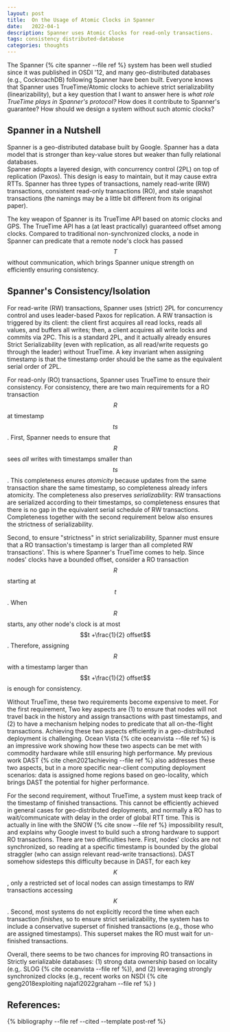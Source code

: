 ```yaml
---
layout: post
title:  On the Usage of Atomic Clocks in Spanner
date:   2022-04-1
description: Spanner uses Atomic Clocks for read-only transactions. 
tags: consistency distributed-database
categories: thoughts
---
```



The Spanner {% cite spanner --file ref %} system has been well studied since it was published 
in OSDI '12, and many geo-distributed databases (e.g., CockroachDB) following 
Spanner have been built. Everyone knows that Spanner uses
TrueTime/Atomic clocks to achieve 
strict serializability (linearizability), but a key question 
that I want to answer here is *what role TrueTime plays in
Spanner's protocol?* How does it contribute to Spanner's guarantee?
How should we design a system without such atomic clocks?


## Spanner in a Nutshell

Spanner is a geo-distributed database built by Google. 
Spanner has a data model that is stronger than key-value stores but weaker 
than fully relational databases.  
Spanner adopts a layered design, with concurrency control (2PL) on top of 
replication (Paxos). This design is easy to maintain, but it may 
cause extra RTTs. Spanner has three types of transactions, namely read-write (RW) transactions, 
consistent read-only 
transactions (RO), and stale snapshot transactions (the namings may be 
a little bit different from its original paper). 

The key weapon of Spanner is its TrueTime API based on atomic clocks and GPS. 
The TrueTime API has a (at least practically) guaranteed offset among 
clocks. Compared to traditional non-synchronized clocks, a node 
in Spanner can predicate that a remote node's clock has passed $$T$$ 
without communication, which brings Spanner unique strength on efficiently 
ensuring consistency. 

## Spanner's Consistency/Isolation

For read-write (RW) transactions, Spanner uses (strict) 2PL for concurrency control and 
uses leader-based Paxos for replication. A RW transaction is triggered by its client: the 
client first acquires all read locks, reads all values, and buffers all writes; 
then, a client acquires all write locks and commits via 2PC. This is a standard 2PL,
 and it actually 
already ensures Strict Serializability (even with replication, as all read/write requests
go through the leader) without TrueTime. A key invariant when assigning timestamp is 
that the timestamp order should be the same as the equivalent serial order of 2PL. 

For read-only (RO) transactions, Spanner uses TrueTime to ensure their consistency. 
For consistency, there are two main requirements for a RO transaction $$R$$ at timestamp $$ts$$. 
First, Spanner needs to ensure that $$R$$ sees *all* writes with timestamps smaller than
$$ts$$. This completeness enures *atomicity* because updates from the same transaction share the 
same timestamp, so completeness already infers atomicity. 
The completeness also preserves *serializability*: RW transactions are serialized 
according to their timestamps, so completeness ensures that there is no gap in the 
equivalent serial schedule of RW transactions. Completeness together with 
the second requirement below also ensures the strictness of serializability. 

Second, to ensure "strictness" in strict serializability, Spanner must 
ensure that a RO transaction's timestamp is larger than all completed 
RW transactions'. This is where Spanner's TrueTime comes to help. Since 
nodes' clocks have a bounded offset, consider a RO transaction $$R$$ starting at
$$t$$. When $$R$$ starts, any other node's clock is at most $$t +\frac{1}{2} offset$$. 
Therefore, assigning $$R$$ with a timestamp larger than $$t +\frac{1}{2} offset$$ is 
enough for consistency. 

Without TrueTime, these two requirements become expensive to meet. For the first requirement, 
Two key aspects are (1) to ensure that nodes will not travel back in the history and assign 
transactions with past timestamps, and (2) to have a mechanism helping nodes to predicate 
that all on-the-flight transactions. Achieving these two aspects efficiently in a geo-distributed 
deployment is challenging. Ocean Vista {% cite oceanvista --file ref %} is an impressive work showing 
how these two aspects can be met with commodity hardware while still ensuring high performance. 
My previous work DAST {% cite chen2021achieving --file ref %} also addresses these two aspects, but in a 
more specific near-client computing deployment scenarios: data is assigned home regions based on geo-locality, 
which brings DAST the potential for higher performance.

For the second requirement, without TrueTime, a system must keep track of the timestamp of finished 
transactions. This cannot be efficiently achieved in general cases for geo-distributed deployments, and 
normally a RO has to wait/communicate with delay in the order of global RTT time. 
This is actually in line with the SNOW {% cite snow --file ref %} impossibility result, and explains why Google invest 
to build such a strong hardware to support RO transactions. 
There are two difficulties here. First, nodes' clocks are not synchronized, so reading at a specific timestamp 
is bounded by the global straggler (who can assign relevant read-write transactions). DAST somehow 
sidesteps this difficulty because in DAST, for each key $$K$$, only a restricted set of local nodes 
can assign timestamps to RW transactions accessing $$K$$. Second, most systems do not explicitly record the time 
when each transaction *finishes*, so to ensure strict serializability, the system has to include a conservative 
superset of finished transactions (e.g., those who are assigned timestamps). This superset makes the RO 
must wait for un-finished transactions. 

Overall, there seems to be two chances for improving RO transactions in Strictly serializable databases:
(1) strong data ownership based on locality (e.g,. SLOG {% cite oceanvista --file ref %}), 
and (2) leveraging strongly synchronized clocks (e.g., recent works on NSDI {% cite geng2018exploiting najafi2022graham --file ref %} )

References:
----------

{% bibliography --file ref --cited --template post-ref %}

